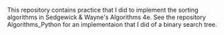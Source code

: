 This repository contains practice that I did to implement the sorting algorithms in Sedgewick & Wayne's Algorithms 4e.
See the repository Algorithms_Python for an implementaion that I did of a binary search tree.

